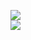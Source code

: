 [![](https://img.shields.io/badge/Made%20With-Github%20Spray-lightgrey.svg?style=for-the-badge&logo=github)](https://github.com/Annihil/github-spray#6793)  
[![](https://i.imgur.com/2DrTn0Z.gif)](https://github.com/Annihil/github-spray)